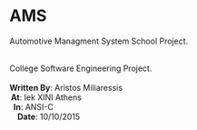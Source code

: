 # AMS

<p>Automotive Managment System School Project.</p>
<br/>
College Software Engineering Project.<br/>
<br/>
<b>Written By</b>:    Aristos Miliaressis<br/>
&thinsp;<b>At</b>:    Iek XINI Athens<br/>
&ensp;<b>In</b>:    ANSI-C<br/>
&emsp;<b>Date</b>:    10/10/2015<br/>
